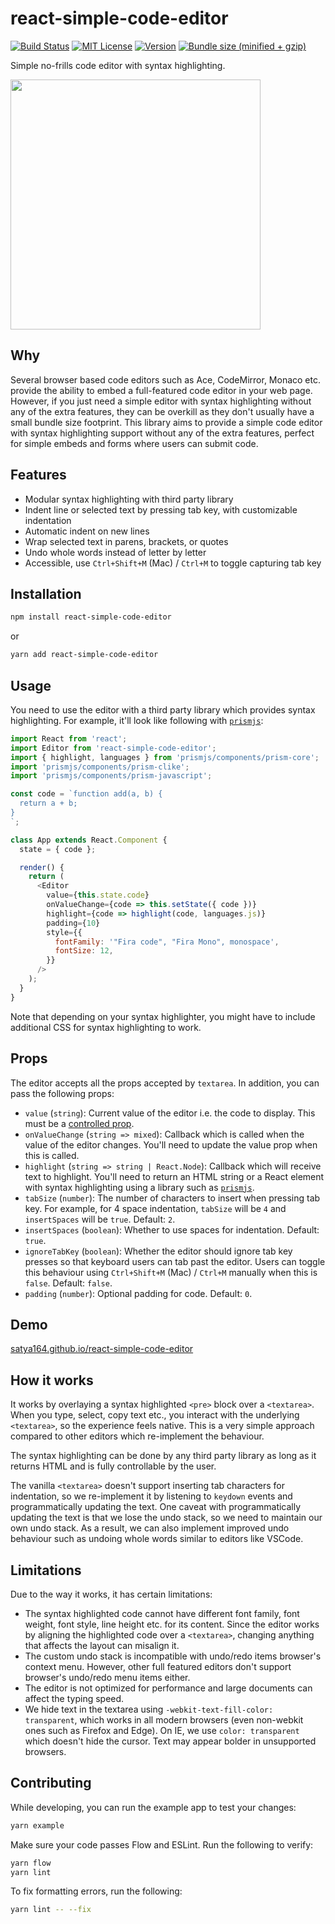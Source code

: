 # react-simple-code-editor

[![Build Status][build-badge]][build]
[![MIT License][license-badge]][license]
[![Version][version-badge]][package]
[![Bundle size (minified + gzip)][bundle-size-badge]][bundle-size]

Simple no-frills code editor with syntax highlighting.

<a href="https://raw.githubusercontent.com/satya164/react-simple-code-editor/master/demo/demo.gif"><img src="https://raw.githubusercontent.com/satya164/react-simple-code-editor/master/demo/demo.gif" width="400"></a>

## Why

Several browser based code editors such as Ace, CodeMirror, Monaco etc. provide the ability to embed a full-featured code editor in your web page. However, if you just need a simple editor with syntax highlighting without any of the extra features, they can be overkill as they don't usually have a small bundle size footprint. This library aims to provide a simple code editor with syntax highlighting support without any of the extra features, perfect for simple embeds and forms where users can submit code.

## Features

- Modular syntax highlighting with third party library
- Indent line or selected text by pressing tab key, with customizable indentation
- Automatic indent on new lines
- Wrap selected text in parens, brackets, or quotes
- Undo whole words instead of letter by letter
- Accessible, use `Ctrl+Shift+M` (Mac) / `Ctrl+M` to toggle capturing tab key

## Installation

```sh
npm install react-simple-code-editor
```

or

```sh
yarn add react-simple-code-editor
```

## Usage

You need to use the editor with a third party library which provides syntax highlighting. For example, it'll look like following with [`prismjs`](https://prismjs.com):

```js
import React from 'react';
import Editor from 'react-simple-code-editor';
import { highlight, languages } from 'prismjs/components/prism-core';
import 'prismjs/components/prism-clike';
import 'prismjs/components/prism-javascript';

const code = `function add(a, b) {
  return a + b;
}
`;

class App extends React.Component {
  state = { code };

  render() {
    return (
      <Editor
        value={this.state.code}
        onValueChange={code => this.setState({ code })}
        highlight={code => highlight(code, languages.js)}
        padding={10}
        style={{
          fontFamily: '"Fira code", "Fira Mono", monospace',
          fontSize: 12,
        }}
      />
    );
  }
}
```

Note that depending on your syntax highlighter, you might have to include additional CSS for syntax highlighting to work.

## Props

The editor accepts all the props accepted by `textarea`. In addition, you can pass the following props:

- `value` (`string`): Current value of the editor i.e. the code to display. This must be a [controlled prop](https://reactjs.org/docs/forms.html#controlled-components).
- `onValueChange` (`string => mixed`): Callback which is called when the value of the editor changes. You'll need to update the value prop when this is called.
- `highlight` (`string => string | React.Node`): Callback which will receive text to highlight. You'll need to return an HTML string or a React element with syntax highlighting using a library such as [`prismjs`](https://prismjs.com).
- `tabSize` (`number`): The number of characters to insert when pressing tab key. For example, for 4 space indentation, `tabSize` will be `4` and `insertSpaces` will be `true`. Default: `2`.
- `insertSpaces` (`boolean`): Whether to use spaces for indentation. Default: `true`.
- `ignoreTabKey` (`boolean`): Whether the editor should ignore tab key presses so that keyboard users can tab past the editor. Users can toggle this behaviour using `Ctrl+Shift+M` (Mac) / `Ctrl+M` manually when this is `false`. Default: `false`.
- `padding` (`number`): Optional padding for code. Default: `0`.

## Demo

[satya164.github.io/react-simple-code-editor](https://satya164.github.io/react-simple-code-editor)

## How it works

It works by overlaying a syntax highlighted `<pre>` block over a `<textarea>`. When you type, select, copy text etc., you interact with the underlying `<textarea>`, so the experience feels native. This is a very simple approach compared to other editors which re-implement the behaviour.

The syntax highlighting can be done by any third party library as long as it returns HTML and is fully controllable by the user.

The vanilla `<textarea>` doesn't support inserting tab characters for indentation, so we re-implement it by listening to `keydown` events and programmatically updating the text. One caveat with programmatically updating the text is that we lose the undo stack, so we need to maintain our own undo stack. As a result, we can also implement improved undo behaviour such as undoing whole words similar to editors like VSCode.

## Limitations

Due to the way it works, it has certain limitations:

- The syntax highlighted code cannot have different font family, font weight, font style, line height etc. for its content. Since the editor works by aligning the highlighted code over a `<textarea>`, changing anything that affects the layout can misalign it.
- The custom undo stack is incompatible with undo/redo items browser's context menu. However, other full featured editors don't support browser's undo/redo menu items either.
- The editor is not optimized for performance and large documents can affect the typing speed.
- We hide text in the textarea using `-webkit-text-fill-color: transparent`, which works in all modern browsers (even non-webkit ones such as Firefox and Edge). On IE, we use `color: transparent` which doesn't hide the cursor. Text may appear bolder in unsupported browsers.

## Contributing

While developing, you can run the example app to test your changes:

```sh
yarn example
```

Make sure your code passes Flow and ESLint. Run the following to verify:

```sh
yarn flow
yarn lint
```

To fix formatting errors, run the following:

```sh
yarn lint -- --fix
```

<!-- badges -->

[build-badge]: https://img.shields.io/circleci/project/github/satya164/react-simple-code-editor/master.svg?style=flat-square
[build]: https://circleci.com/gh/satya164/react-simple-code-editor
[license-badge]: https://img.shields.io/npm/l/react-simple-code-editor.svg?style=flat-square
[license]: https://opensource.org/licenses/MIT
[version-badge]: https://img.shields.io/npm/v/react-simple-code-editor.svg?style=flat-square
[package]: https://www.npmjs.com/package/react-simple-code-editor
[bundle-size-badge]: https://img.shields.io/bundlephobia/minzip/react-simple-code-editor.svg?style=flat-square
[bundle-size]: https://bundlephobia.com/result?p=react-simple-code-editor
